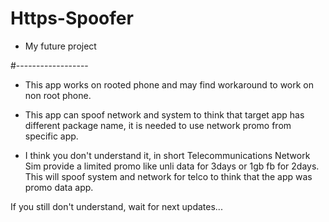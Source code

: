 # Https-Spoofer

- My future project

#------------------

+ This app works on rooted phone and may find workaround to work on non root phone.

- This app can spoof network and system to think that target app has different package name, it is needed to use network promo from specific app.
* I think you don't understand it, in short
Telecommunications Network Sim provide a limited promo like unli data for 3days or 1gb fb for 2days.
This will spoof system and network for telco to think that the app was promo data app.

If you still don't understand, wait for next updates...
